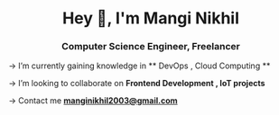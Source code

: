 <h1 align="center">Hey 👋, I'm Mangi Nikhil</h1>
<h3 align="center">Computer Science Engineer, Freelancer</h3>

->  I’m currently gaining knowledge in ** DevOps , Cloud Computing **

->  I’m looking to collaborate on **Frontend Development , IoT projects**

->  Contact me   **manginikhil2003@gmail.com**
